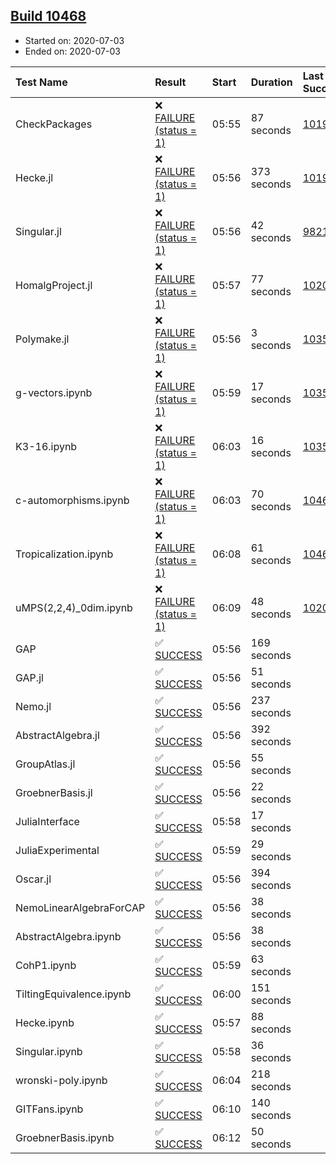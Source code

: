 ## [Build 10468](https://oscarci.mathematik.uni-kl.de/job/oscar/10468/)

* Started on: 2020-07-03
* Ended on: 2020-07-03

| Test Name    | Result | Start | Duration | Last Success | First Failure |
|:-------------|:-------|:------|:---------|:-------------|:--------------|
| CheckPackages | ❌ [FAILURE (status = 1)](https://oscarci.mathematik.uni-kl.de/job/oscar/10468/artifact/logs/build-10468/CheckPackages.log) | 05:55 | 87 seconds | [10197](https://oscarci.mathematik.uni-kl.de/job/oscar/10197/) | [10198](https://oscarci.mathematik.uni-kl.de/job/oscar/10198/) |
| Hecke.jl | ❌ [FAILURE (status = 1)](https://oscarci.mathematik.uni-kl.de/job/oscar/10468/artifact/logs/build-10468/Hecke.jl.log) | 05:56 | 373 seconds | [10197](https://oscarci.mathematik.uni-kl.de/job/oscar/10197/) | [10198](https://oscarci.mathematik.uni-kl.de/job/oscar/10198/) |
| Singular.jl | ❌ [FAILURE (status = 1)](https://oscarci.mathematik.uni-kl.de/job/oscar/10468/artifact/logs/build-10468/Singular.jl.log) | 05:56 | 42 seconds | [9821](https://oscarci.mathematik.uni-kl.de/job/oscar/9821/) | [9822](https://oscarci.mathematik.uni-kl.de/job/oscar/9822/) |
| HomalgProject.jl | ❌ [FAILURE (status = 1)](https://oscarci.mathematik.uni-kl.de/job/oscar/10468/artifact/logs/build-10468/HomalgProject.jl.log) | 05:57 | 77 seconds | [10209](https://oscarci.mathematik.uni-kl.de/job/oscar/10209/) | [10210](https://oscarci.mathematik.uni-kl.de/job/oscar/10210/) |
| Polymake.jl | ❌ [FAILURE (status = 1)](https://oscarci.mathematik.uni-kl.de/job/oscar/10468/artifact/logs/build-10468/Polymake.jl.log) | 05:56 | 3 seconds | [10356](https://oscarci.mathematik.uni-kl.de/job/oscar/10356/) | [10357](https://oscarci.mathematik.uni-kl.de/job/oscar/10357/) |
| g-vectors.ipynb | ❌ [FAILURE (status = 1)](https://oscarci.mathematik.uni-kl.de/job/oscar/10468/artifact/logs/build-10468/g-vectors.ipynb.log) | 05:59 | 17 seconds | [10356](https://oscarci.mathematik.uni-kl.de/job/oscar/10356/) | [10357](https://oscarci.mathematik.uni-kl.de/job/oscar/10357/) |
| K3-16.ipynb | ❌ [FAILURE (status = 1)](https://oscarci.mathematik.uni-kl.de/job/oscar/10468/artifact/logs/build-10468/K3-16.ipynb.log) | 06:03 | 16 seconds | [10356](https://oscarci.mathematik.uni-kl.de/job/oscar/10356/) | [10357](https://oscarci.mathematik.uni-kl.de/job/oscar/10357/) |
| c-automorphisms.ipynb | ❌ [FAILURE (status = 1)](https://oscarci.mathematik.uni-kl.de/job/oscar/10468/artifact/logs/build-10468/c-automorphisms.ipynb.log) | 06:03 | 70 seconds | [10464](https://oscarci.mathematik.uni-kl.de/job/oscar/10464/) | [10465](https://oscarci.mathematik.uni-kl.de/job/oscar/10465/) |
| Tropicalization.ipynb | ❌ [FAILURE (status = 1)](https://oscarci.mathematik.uni-kl.de/job/oscar/10468/artifact/logs/build-10468/Tropicalization.ipynb.log) | 06:08 | 61 seconds | [10465](https://oscarci.mathematik.uni-kl.de/job/oscar/10465/) | [10466](https://oscarci.mathematik.uni-kl.de/job/oscar/10466/) |
| uMPS(2,2,4)_0dim.ipynb | ❌ [FAILURE (status = 1)](https://oscarci.mathematik.uni-kl.de/job/oscar/10468/artifact/logs/build-10468/uMPS-2-2-4-_0dim.ipynb.log) | 06:09 | 48 seconds | [10209](https://oscarci.mathematik.uni-kl.de/job/oscar/10209/) | [10210](https://oscarci.mathematik.uni-kl.de/job/oscar/10210/) |
| GAP | ✅ [SUCCESS](https://oscarci.mathematik.uni-kl.de/job/oscar/10468/artifact/logs/build-10468/GAP.log) | 05:56 | 169 seconds |  |  |
| GAP.jl | ✅ [SUCCESS](https://oscarci.mathematik.uni-kl.de/job/oscar/10468/artifact/logs/build-10468/GAP.jl.log) | 05:56 | 51 seconds |  |  |
| Nemo.jl | ✅ [SUCCESS](https://oscarci.mathematik.uni-kl.de/job/oscar/10468/artifact/logs/build-10468/Nemo.jl.log) | 05:56 | 237 seconds |  |  |
| AbstractAlgebra.jl | ✅ [SUCCESS](https://oscarci.mathematik.uni-kl.de/job/oscar/10468/artifact/logs/build-10468/AbstractAlgebra.jl.log) | 05:56 | 392 seconds |  |  |
| GroupAtlas.jl | ✅ [SUCCESS](https://oscarci.mathematik.uni-kl.de/job/oscar/10468/artifact/logs/build-10468/GroupAtlas.jl.log) | 05:56 | 55 seconds |  |  |
| GroebnerBasis.jl | ✅ [SUCCESS](https://oscarci.mathematik.uni-kl.de/job/oscar/10468/artifact/logs/build-10468/GroebnerBasis.jl.log) | 05:56 | 22 seconds |  |  |
| JuliaInterface | ✅ [SUCCESS](https://oscarci.mathematik.uni-kl.de/job/oscar/10468/artifact/logs/build-10468/JuliaInterface.log) | 05:58 | 17 seconds |  |  |
| JuliaExperimental | ✅ [SUCCESS](https://oscarci.mathematik.uni-kl.de/job/oscar/10468/artifact/logs/build-10468/JuliaExperimental.log) | 05:59 | 29 seconds |  |  |
| Oscar.jl | ✅ [SUCCESS](https://oscarci.mathematik.uni-kl.de/job/oscar/10468/artifact/logs/build-10468/Oscar.jl.log) | 05:56 | 394 seconds |  |  |
| NemoLinearAlgebraForCAP | ✅ [SUCCESS](https://oscarci.mathematik.uni-kl.de/job/oscar/10468/artifact/logs/build-10468/NemoLinearAlgebraForCAP.log) | 05:56 | 38 seconds |  |  |
| AbstractAlgebra.ipynb | ✅ [SUCCESS](https://oscarci.mathematik.uni-kl.de/job/oscar/10468/artifact/logs/build-10468/AbstractAlgebra.ipynb.log) | 05:56 | 38 seconds |  |  |
| CohP1.ipynb | ✅ [SUCCESS](https://oscarci.mathematik.uni-kl.de/job/oscar/10468/artifact/logs/build-10468/CohP1.ipynb.log) | 05:59 | 63 seconds |  |  |
| TiltingEquivalence.ipynb | ✅ [SUCCESS](https://oscarci.mathematik.uni-kl.de/job/oscar/10468/artifact/logs/build-10468/TiltingEquivalence.ipynb.log) | 06:00 | 151 seconds |  |  |
| Hecke.ipynb | ✅ [SUCCESS](https://oscarci.mathematik.uni-kl.de/job/oscar/10468/artifact/logs/build-10468/Hecke.ipynb.log) | 05:57 | 88 seconds |  |  |
| Singular.ipynb | ✅ [SUCCESS](https://oscarci.mathematik.uni-kl.de/job/oscar/10468/artifact/logs/build-10468/Singular.ipynb.log) | 05:58 | 36 seconds |  |  |
| wronski-poly.ipynb | ✅ [SUCCESS](https://oscarci.mathematik.uni-kl.de/job/oscar/10468/artifact/logs/build-10468/wronski-poly.ipynb.log) | 06:04 | 218 seconds |  |  |
| GITFans.ipynb | ✅ [SUCCESS](https://oscarci.mathematik.uni-kl.de/job/oscar/10468/artifact/logs/build-10468/GITFans.ipynb.log) | 06:10 | 140 seconds |  |  |
| GroebnerBasis.ipynb | ✅ [SUCCESS](https://oscarci.mathematik.uni-kl.de/job/oscar/10468/artifact/logs/build-10468/GroebnerBasis.ipynb.log) | 06:12 | 50 seconds |  |  |
